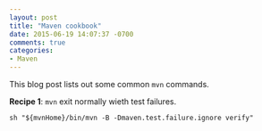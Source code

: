 ```yaml
---
layout: post
title: "Maven cookbook"
date: 2015-06-19 14:07:37 -0700
comments: true
categories:
- Maven 
---
```


This blog post lists out some common `mvn` commands.

<!--more-->

**Recipe 1**: `mvn` exit normally wieth test failures.

``` plain Exit normally with test failure
sh "${mvnHome}/bin/mvn -B -Dmaven.test.failure.ignore verify"
```
